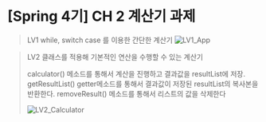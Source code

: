 # [Spring 4기] CH 2 계산기 과제

> LV1 while, switch case 를 이용한 간단한 계산기
> ![LV1_App](https://github.com/user-attachments/assets/42e1bbb4-bd89-4f47-b38f-60fa1e2925a1)

> LV2 클래스를 적용해 기본적인 연산을 수행할 수 있는 계산기
>
> calculator() 메소드를 통해서 계산을 진행하고 결과값을 resultList에 저장.
> getResultList() getter메소드를 통해서 결과값이 저장된 resultList의 복사본을 반환한다.
> removeResult() 메소드를 통해서 리스트의 값을 삭제한다
> 
> ![LV2_Calculator](https://github.com/user-attachments/assets/d29305ad-7592-463e-ab9c-d0c1f03fe25c)
